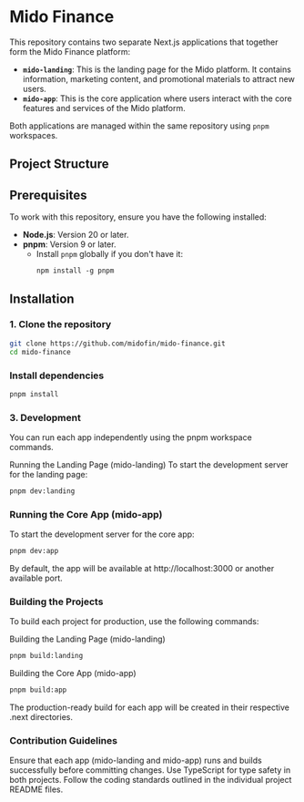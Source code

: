 # Mido Finance

This repository contains two separate Next.js applications that together form the Mido Finance platform:

- **`mido-landing`**: This is the landing page for the Mido platform. It contains information, marketing content, and promotional materials to attract new users.
- **`mido-app`**: This is the core application where users interact with the core features and services of the Mido platform.

Both applications are managed within the same repository using `pnpm` workspaces.

## Project Structure
## Prerequisites

To work with this repository, ensure you have the following installed:

- **Node.js**: Version 20 or later.
- **pnpm**: Version 9 or later.
  - Install `pnpm` globally if you don't have it:
    ```
    npm install -g pnpm
    ```

## Installation

### 1. Clone the repository
``` bash
git clone https://github.com/midofin/mido-finance.git
cd mido-finance
```

### Install dependencies
```bash
pnpm install
```
### 3. Development
You can run each app independently using the pnpm workspace commands.

Running the Landing Page (mido-landing)
To start the development server for the landing page:

```bash
pnpm dev:landing
```

### Running the Core App (mido-app)
To start the development server for the core app:

```bash
pnpm dev:app
```
By default, the app will be available at http://localhost:3000 or another available port.

### Building the Projects
To build each project for production, use the following commands:

Building the Landing Page (mido-landing)
```bash
pnpm build:landing
```
Building the Core App (mido-app)
```bash
pnpm build:app
```
The production-ready build for each app will be created in their respective .next directories.

### Contribution Guidelines
Ensure that each app (mido-landing and mido-app) runs and builds successfully before committing changes.
Use TypeScript for type safety in both projects.
Follow the coding standards outlined in the individual project README files.
